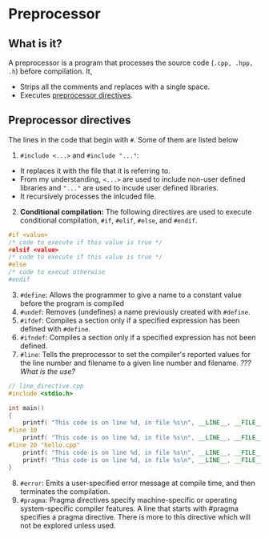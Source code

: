 # Preprocessor

## What is it?
A preprocessor is a program that processes the source code (`.cpp, .hpp, .h`) before
compilation. It,
- Strips all the comments and replaces with a single space.
- Executes [preprocessor directives](#preprocessor-directives).

## Preprocessor directives
The lines in the code that begin with `#`. Some of them are listed below

1. `#include <...>` and `#include "..."`:
  - It replaces it with the file that it is referring to.
  - From my understanding, `<...>` are used to include non-user defined libraries and `"..."` are used to incude user defined libraries.
  - It recursively processes the inlcuded file.
2. **Conditional compilation:** The following directives are used to execute conditional compilation, `#if`, `#elif`, `#else`, and `#endif`.

```c++
#if <value>
/* code to execute if this value is true */
#elsif <value>
/* code to execute if this value is true */
#else
/* code to execut otherwise
#endif
```

3. `#define`:  Allows the programmer to give a name to a constant value before the program is compiled
6. `#undef`: Removes (undefines) a name previously created with `#define`.
4. `#ifdef`:  Compiles a section only if a specified expression has been defined with `#define`.
5. `#ifndef`: Compiles a section only if a specified expression has not been defined.
6. `#line`: Tells the preprocessor to set the compiler's reported values for the line number and filename to a given line number and filename. _??? What is the use?_

```c++
// line_directive.cpp
#include <stdio.h>

int main()
{
    printf( "This code is on line %d, in file %s\n", __LINE__, __FILE__ );
#line 10
    printf( "This code is on line %d, in file %s\n", __LINE__, __FILE__ );
#line 20 "hello.cpp"
    printf( "This code is on line %d, in file %s\n", __LINE__, __FILE__ );
    printf( "This code is on line %d, in file %s\n", __LINE__, __FILE__ );
}
```

8. `#error`: Emits a user-specified error message at compile time, and then terminates the compilation.
9. `#pragma`: Pragma directives specify machine-specific or operating system-specific compiler features. A line that starts with #pragma specifies a pragma directive. There is more to this directive which will not be explored unless used.